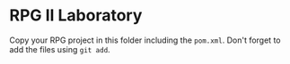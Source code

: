 # RPG II Laboratory

Copy your RPG project in this folder including the `pom.xml`.
Don't forget to add the files using `git add`.
